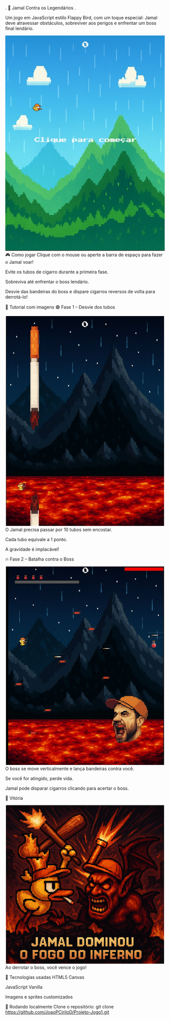 . 🐤 Jamal Contra os Legendários . 

Um jogo em JavaScript estilo Flappy Bird, com um toque especial: Jamal deve atravessar obstáculos, sobreviver aos perigos e enfrentar um boss final lendário.

<div align="center"> <img src="img/jogo-preview.png" alt="Tela inicial do jogo" width="600"/> </div>
🎮 Como jogar
Clique com o mouse ou aperte a barra de espaço para fazer o Jamal voar!

Evite os tubos de cigarro durante a primeira fase.

Sobreviva até enfrentar o boss lendário.

Desvie das bandeiras do boss e dispare cigarros reversos de volta para derrotá-lo!

📸 Tutorial com imagens
🟢 Fase 1 – Desvie dos tubos
<div align="center"> <img src="img/tutorial-fase1.png" alt="Fase dos tubos" width="500"/> </div>
O Jamal precisa passar por 10 tubos sem encostar.

Cada tubo equivale a 1 ponto.

A gravidade é implacável!

🔥 Fase 2 – Batalha contra o Boss
<div align="center"> <img src="img/tutorial-boss.png" alt="Fase do boss" width="500"/> </div>
O boss se move verticalmente e lança bandeiras contra você.

Se você for atingido, perde vida.

Jamal pode disparar cigarros clicando para acertar o boss.

🏁 Vitória
<div align="center"> <img src="img/cutscene5.png" alt="Tela de vitória" width="500"/> </div>
Ao derrotar o boss, você vence o jogo!


🧪 Tecnologias usadas
HTML5 Canvas

JavaScript Vanilla

Imagens e sprites customizados

🚀 Rodando localmente
Clone o repositório:
git clone https://github.com/JoaoPCiriloD/Projeto-Jogo1.git<br>